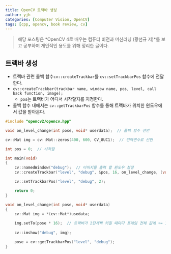 ```yaml
---
title: OpenCV 트랙바 생성
author: yjh
categories: [Computer Vision, OpenCV]
tags: [cpp, opencv, book review, cv]
---
```


> 해당 포스팅은 *OpenCV 4로 배우는 컴퓨터 비전과 머신러닝 (황선규 저)*를 보고 공부하며 개인적인 용도를 위해 정리한 글이다.

## 트랙바 생성

- 트랙바 관련 콜백 함수`cv::createTrackbar`를 `cv::setTrackbarPos` 함수에 전달한다.
- `cv::createTrackbar(trackbar name, window name, pos, level, call back function, image);`
  - `pos`는 트랙바가 어디서 시작할지를 지정한다.
- 콜백 함수 내에서는 `cv::getTrackbarPos` 함수를 통해 트랙바가 위치한 윈도우에서 값을 받아온다.

```cpp
#include "opencv2/opencv.hpp"

void on_level_change(int pose, void* userdata);  // 콜백 함수 선언

cv::Mat img = cv::Mat::zeros(400, 600, CV_8UC1);  // 전역변수로 선언

int pos = 0;  // 시작점

int main(void)
{
    cv::namedWindow("debug");  // 이미지를 출력 할 윈도우 설정
    cv::createTrackbar("level", "debug", &pos, 16, on_level_change, (void*)&img);

    cv::setTrackbarPos("level", "debug", 2);

    return 0;
}

void on_level_change(int pose, void* userdata)
{
    cv::Mat img = *(cv::Mat*)usedata;

    img.setTo(pose * 16);  // 트랙바가 1단계씩 커질 때마다 프레임 전체 값에 += 16
    
    cv::imshow("debug", img);

    pose = cv::getTrackbarPos("level", "debug");
}

```